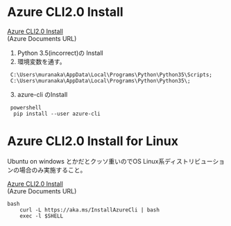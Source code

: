 # Azure CLI2.0 Install

[Azure CLI2.0 Install](https://docs.microsoft.com/ja-jp/cli/azure/install-azure-cli)<BR>
(Azure Documents URL)

1. Python 3.5(incorrect)の Install
1. 環境変数を通す。
~~~
 C:\Users\muranaka\AppData\Local\Programs\Python\Python35\Scripts;
 C:\Users\muranaka\AppData\Local\Programs\Python\Python35\;
~~~
3. azure-cli のInstall
~~~
 powershell
  pip install --user azure-cli
~~~







# Azure CLI2.0 Install for Linux<BR>
Ubuntu on windows とかだとクッソ重いのでOS Linux系ディストリビューションの場合のみ実施すること。

[Azure CLI2.0 Install](https://docs.microsoft.com/ja-jp/cli/azure/install-azure-cli)<BR>
(Azure Documents URL)

~~~
bash
    curl -L https://aka.ms/InstallAzureCli | bash
    exec -l $SHELL

~~~
